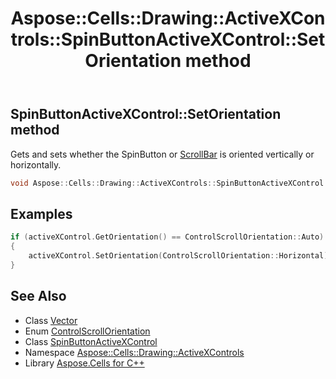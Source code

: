 ﻿---
title: Aspose::Cells::Drawing::ActiveXControls::SpinButtonActiveXControl::SetOrientation method
linktitle: SetOrientation
second_title: Aspose.Cells for C++ API Reference
description: 'Aspose::Cells::Drawing::ActiveXControls::SpinButtonActiveXControl::SetOrientation method. Gets and sets whether the SpinButton or ScrollBar is oriented vertically or horizontally in C++.'
type: docs
weight: 1600
url: /cpp/aspose.cells.drawing.activexcontrols/spinbuttonactivexcontrol/setorientation/
---
## SpinButtonActiveXControl::SetOrientation method


Gets and sets whether the SpinButton or [ScrollBar](../../../aspose.cells.drawing/scrollbar/) is oriented vertically or horizontally.

```cpp
void Aspose::Cells::Drawing::ActiveXControls::SpinButtonActiveXControl::SetOrientation(ControlScrollOrientation value)
```


## Examples


```cpp
if (activeXControl.GetOrientation() == ControlScrollOrientation::Auto)
{
    activeXControl.SetOrientation(ControlScrollOrientation::Horizontal);
}
```

## See Also

* Class [Vector](../../../aspose.cells/vector/)
* Enum [ControlScrollOrientation](../../controlscrollorientation/)
* Class [SpinButtonActiveXControl](../)
* Namespace [Aspose::Cells::Drawing::ActiveXControls](../../)
* Library [Aspose.Cells for C++](../../../)
